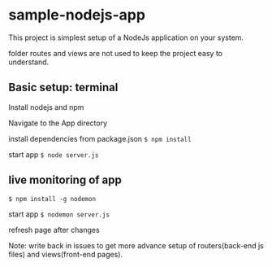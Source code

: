 # sample-nodejs-app

This project is simplest setup of a NodeJs application on your system. 

folder routes and views are not used to keep the project easy to understand.

## Basic setup: terminal

Install nodejs and npm

Navigate to the App directory

install dependencies from package.json ``` $ npm install ```

start app ``` $ node server.js ``` 

## live monitoring of app

``` $ npm install -g nodemon ```

start app ``` $ nodemon server.js ```

refresh page after changes



Note: write back in issues to get more advance setup of routers(back-end js files) and views(front-end pages). 